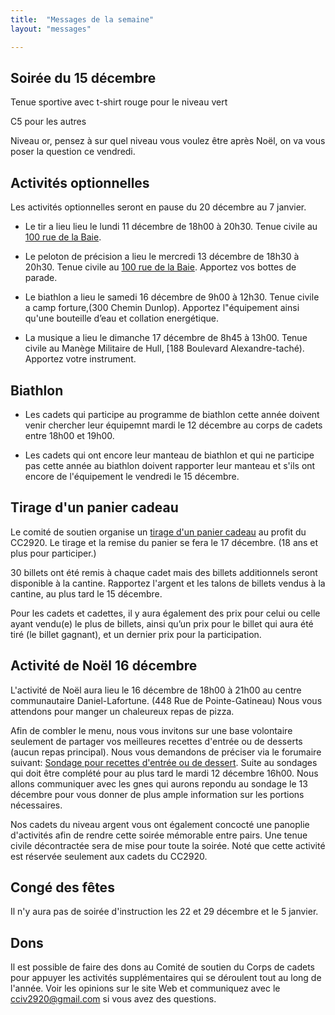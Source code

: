 ```yaml
---
title:  "Messages de la semaine"
layout: "messages"

---
```

## Soirée du 15 décembre

Tenue sportive avec t-shirt rouge pour le niveau vert

C5 pour les autres

Niveau or, pensez à sur quel niveau vous voulez être après Noël, on va vous poser la question ce vendredi.

## Activités optionnelles

Les activités optionnelles seront en pause du 20 décembre au 7 janvier.

- Le tir a lieu lieu le lundi 11 décembre de 18h00 à 20h30. Tenue civile au [100 rue de la Baie](/information/comment-nous-rejoindre/).

- Le peloton de précision a lieu le mercredi 13 décembre de 18h30 à 20h30. Tenue civile au [100 rue de la Baie](/information/comment-nous-rejoindre/). Apportez vos bottes de parade.

- Le biathlon a lieu le samedi 16 décembre de 9h00 à 12h30. Tenue civile a camp forture,(300 Chemin Dunlop). Apportez l"équipement ainsi qu'une bouteille d’eau et collation energétique.

- La musique a lieu le dimanche 17 décembre de 8h45 à 13h00. Tenue civile au Manège Militaire de Hull, [188 Boulevard Alexandre-taché). Apportez votre instrument.

## Biathlon

- Les cadets qui participe au programme de biathlon cette année doivent venir chercher leur équipemnt mardi le 12 décembre au corps de cadets entre 18h00 et 19h00.

- Les cadets qui ont encore leur manteau de biathlon et qui ne participe pas cette année au biathlon doivent rapporter leur manteau et s'ils ont encore de l'équipement le vendredi le 15 décembre.


## Tirage d'un panier cadeau

Le comité de soutien organise un [tirage d'un panier cadeau](/information/financement/#panier-cadeau-pour-le-temps-des-f%C3%AAtes) au profit du CC2920. Le tirage et la remise du panier se fera le 17 décembre. (18 ans et plus pour participer.)

30 billets ont été remis à chaque cadet mais des billets additionnels seront disponible à la cantine. Rapportez l'argent et les talons de billets vendus à la cantine, au plus tard le 15 décembre.

Pour les cadets et cadettes, il y aura également des prix pour celui ou celle ayant vendu(e) le plus de billets, ainsi qu’un prix pour le billet qui aura été tiré (le billet gagnant), et un dernier prix pour la participation.

## Activité de Noël 16 décembre

L'activité de Noël aura lieu le 16 décembre de 18h00 à 21h00 au centre communautaire Daniel-Lafortune. (448 Rue de Pointe-Gatineau) Nous vous attendons pour manger un chaleureux repas de pizza. 

Afin de combler le menu, nous vous invitons sur une base volontaire seulement de partager vos meilleures recettes d'entrée ou de desserts (aucun repas principal). Nous vous demandons de préciser via le forumaire suivant: [Sondage pour recettes d'entrée ou de dessert](https://docs.google.com/forms/d/1J6YdqhwHDx6cPpP3sGqSe9_DqLdm2dKZ-iSvYCB24pM/edit). Suite au sondages qui doit être complété pour au plus tard le mardi 12 décembre 16h00.  Nous allons communiquer avec les gnes qui aurons repondu au sondage le 13 décembre pour vous donner de plus ample information sur les portions nécessaires. 

Nos cadets du niveau argent vous ont également concocté une panoplie d'activités afin de rendre cette soirée mémorable entre pairs. Une tenue civile décontractée sera de mise pour toute la soirée. Noté que cette activité est réservée seulement aux cadets du CC2920.

## Congé des fêtes

Il n'y aura pas de soirée d'instruction les 22 et 29 décembre et le 5 janvier.

## Dons

Il est possible de faire des dons au Comité de soutien du Corps de cadets pour appuyer les activités supplémentaires qui se déroulent tout au long de l'année.  Voir les opinions sur le site Web et communiquez avec le cciv2920@gmail.com si vous avez des questions.  
